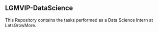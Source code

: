 ## LGMVIP-DataScience

This Repository contains the tasks performed as a Data Science Intern at LetsGrowMore.

